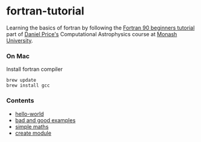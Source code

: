 # fortran-tutorial

Learning the basics of fortran by following the
[Fortran 90 beginners tutorial](https://www.youtube.com/playlist?list=PLMzuj51UjsPTZjHd6XKB4PYbqYDsEBKwH)
part of [Daniel Price's](https://users.monash.edu.au/~dprice/)
Computational Astrophysics course at [Monash University](https://www.monash.edu).

### On Mac
Install fortran compiler
```
brew update
brew install gcc
```

### Contents
- [hello-world](hello-world)
- [bad and good examples](bad-example-good-example)
- [simple maths](simple-maths)
- [create module](create-modules)